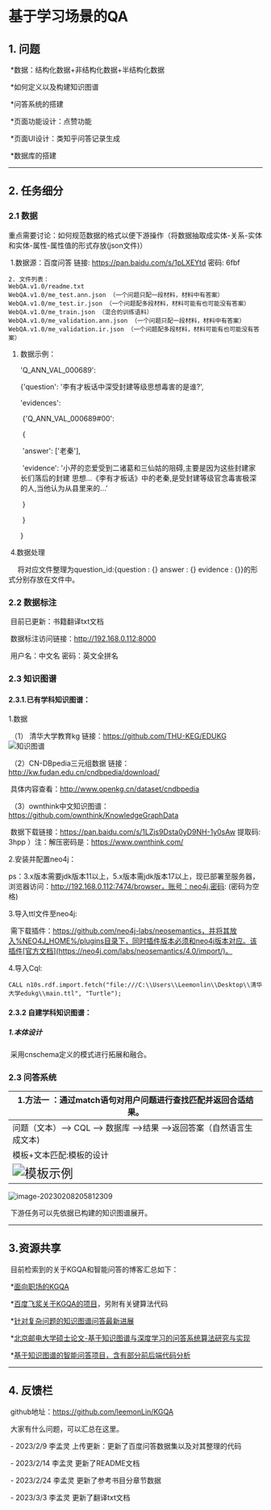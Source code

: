# 基于学习场景的QA

## 1. 问题

​	\*数据：结构化数据+非结构化数据+半结构化数据

​	\*如何定义以及构建知识图谱

​	\*问答系统的搭建

​	\*页面功能设计：点赞功能

​	\*页面UI设计：类知乎问答记录生成

​	\*数据库的搭建

****



## 2. 任务细分

###  2.1 数据

​	重点需要讨论：如何规范数据的格式以便下游操作（将数据抽取成实体-关系-实体和实体-属性-属性值的形式存放(json文件)）

​	1.数据源：百度问答 链接: https://pan.baidu.com/s/1pLXEYtd 密码: 6fbf

```
2. 文件列表：
WebQA.v1.0/readme.txt
WebQA.v1.0/me_test.ann.json （一个问题只配一段材料，材料中有答案）
WebQA.v1.0/me_test.ir.json （一个问题配多段材料，材料可能有也可能没有答案）
WebQA.v1.0/me_train.json （混合的训练语料）
WebQA.v1.0/me_validation.ann.json （一个问题只配一段材料，材料中有答案）
WebQA.v1.0/me_validation.ir.json （一个问题配多段材料，材料可能有也可能没有答案）
```

1. 数据示例：

   'Q_ANN_VAL_000689':

    {'question': '李有才板话中深受封建等级思想毒害的是谁?', 

   'evidences': 

   ​       {'Q_ANN_VAL_000689#00':

   ​                            {

   ​								'answer': ['老秦'],

   ​							    'evidence': '小芹的恋爱受到二诸葛和三仙姑的阻碍,主要是因为这些封建家长们落后的封建  	思想...《李有才板话》中的老秦,是受封建等级官念毒害极深的人,当他认为从县里来的...'

   ​                            }

   ​     }

   }

​	4.数据处理

​	 将对应文件整理为question_id:{question : {} answer : {} evidence : {}}的形式分别存放在文件中。

### 2.2 数据标注

​		目前已更新：书籍翻译txt文档

​		数据标注访问链接：http://192.168.0.112:8000

​		用户名：中文名 密码：英文全拼名

###  2.3 知识图谱

#### 2.3.1.已有学科知识图谱：

1.数据

​	（1） 清华大学教育kg 链接：https://github.com/THU-KEG/EDUKG	![知识图谱](C:\Users\Leemonlin\AppData\Roaming\Typora\typora-user-images\image-20230208192423372.png)

​	（2）CN-DBpedia三元组数据 链接：http://kw.fudan.edu.cn/cndbpedia/download/

​			  具体内容查看：http://www.openkg.cn/dataset/cndbpedia

​	（3）ownthink中文知识图谱：https://github.com/ownthink/KnowledgeGraphData

​			  数据下载链接：https://pan.baidu.com/s/1LZjs9Dsta0yD9NH-1y0sAw 提取码: 3hpp ）注：解压密码是：https://www.ownthink.com/

2.安装并配置neo4j：

​	ps：3.x版本需要jdk版本11以上，5.x版本需jdk版本17以上，现已部署至服务器，浏览器访问：http://192.168.0.112:7474/browser，账号：neo4j,密码: (密码为空格)

3.导入ttl文件至neo4j:

​	需下载插件：https://github.com/neo4j-labs/neosemantics，并将其放入%NEO4J_HOME%/plugins目录下，同时插件版本必须和neo4j版本对应。该插件[官方文档](https://neo4j.com/labs/neosemantics/4.0/import/)。

4.导入Cql:

``` CQL
CALL n10s.rdf.import.fetch("file:///C:\\Users\\Leemonlin\\Desktop\\清华大学edukg\\main.ttl", "Turtle");
```

#### **2.3.2 自建学科知识图谱：**

##### 	1.本体设计

​		采用cnschema定义的模式进行拓展和融合。

### 2.3 问答系统

| 1.方法一 ：通过match语句对用户问题进行查找匹配并返回合适结果。 |
| ------------------------------------------------------------ |
| 问题（文本）--> CQL --> 数据库 -->结果 -->返回答案（自然语言生成文本) |
| 模板+文本匹配:模板的设计                                     |
| <img src="C:\Users\Leemonlin\AppData\Roaming\Typora\typora-user-images\image-20230208203123365.png" alt="模板示例" style="zoom:150%;" /> |

![image-20230208205812309](C:\Users\Leemonlin\AppData\Roaming\Typora\typora-user-images\image-20230208205812309.png)

​	下游任务可以先依据已构建的知识图谱展开。

**************************

## 3.资源共享

​		目前检索到的关于KGQA和智能问答的博客汇总如下：

​		\*[面向职场的KGQA](https://blog.csdn.net/weixin_46571822/article/details/125555649)

​		\*[百度飞浆关于KGQA的项目](https://blog.csdn.net/m0_63642362/article/details/122158783)，另附有关键算法代码

​		\*[针对复杂问题的知识图谱问答最新进展](https://zhuanlan.zhihu.com/p/134090164)

​		\*[北京邮电大学硕士论文-基于知识图谱与深度学习的问答系统算法研究与实现](https://kns.cnki.net/KCMS/detail/detail.aspx?filename=1021130320.nh&dbname=CMFD202201&dbcode=cdmd&uid=&v=MDA2MjVSWWFtejExUEhia3FXQTBGckNVUjdtZlplZHJGeXJoVjcvTFZGMjVIN0s3SHRMT3I1RWJQSVIrZm5zNHk=)

​		\*[基于知识图谱的智能问答项目，含有部分前后端代码分析](https://blog.csdn.net/qq_45647925/article/details/113102301?spm=1001.2101.3001.6661.1&utm_medium=distribute.pc_relevant_t0.none-task-blog-2%7Edefault%7ECTRLIST%7ERate-1-113102301-blog-118359964.pc_relevant_multi_platform_whitelistv4&depth_1-utm_source=distribute.pc_relevant_t0.none-task-blog-2%7Edefault%7ECTRLIST%7ERate-1-113102301-blog-118359964.pc_relevant_multi_platform_whitelistv4&utm_relevant_index=1)

****

## 4. 反馈栏

​	github地址：https://github.com/leemonLin/KGQA

​	大家有什么问题，可以汇总在这里。

​	\-   2023/2/9 李孟灵 上传更新：更新了百度问答数据集以及对其整理的代码

​	-  2023/2/14 李孟灵 更新了README文档

​	- 2023/2/24 李孟灵 更新了参考书目分章节数据

​	\- 2023/3/3 李孟灵 更新了翻译txt文档
